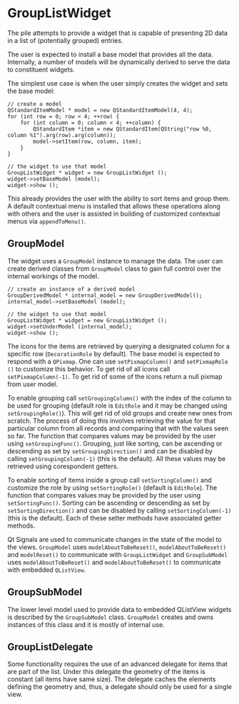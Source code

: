 GroupListWidget
===============

The pile attempts to provide a widget that is capable of presenting
2D data in a list of (potentially grouped) entries.

The user is expected to install a base model that provides all the data.
Internally, a number of models will be dynamically derived to serve the data
to constituent widgets.

The simplest use case is when the user simply creates the widget
and sets the base model:

    // create a model
    QStandardItemModel * model = new QStandardItemModel(4, 4);
    for (int row = 0; row < 4; ++row) {
        for (int column = 0; column < 4; ++column) {
            QStandardItem *item = new QStandardItem(QString("row %0, column %1").arg(row).arg(column));
            model->setItem(row, column, item);
        }
    }

    // the widget to use that model
    GroupListWidget * widget = new GroupListWidget ();
    widget->setBaseModel (model);
    widget->show ();

This already provides the user with the ability to sort items
and group them. A default contextual menu is installed that allows
these operations along with others and the user is assisted in
building of customized contextual menus via `appendToMenu()`.

GroupModel
----------

The widget uses a `GroupModel` instance to manage the data.
The user can create derived classes from `GroupModel` class to
gain full control over the internal workings of the model.

    // create an instance of a derived model
    GroupDerivedModel * internal_model = new GroupDerivedModel();
    internal_model->setBaseModel (model);

    // the widget to use that model
    GroupListWidget * widget = new GroupListWidget ();
    widget->setUnderModel (internal_model);
    widget->show ();

The icons for the items are retrieved by querying a designated
column for a specific row (`DecorationRole` by default).
The base model is expected to respond
with a `QPixmap`. One can use `setPixmapColumn()` and `setPixmapRole ()`
to customize this behavior. To get rid of all icons call
`setPixmapColumn(-1)`. To get rid of some of the icons return a null
pixmap from user model.

To enable grouping call `setGroupingColumn()` with the index of the
column to be used for grouping (default role is `EditRole` and
it may be changed using `setGroupingRole()`).
This will get rid of old groups and
create new ones from scratch. The process of doing this involves
retrieving the value for that particular column from all records
and comparing that with the values seen so far. The function that
compares values may be provided by the user using `setGroupingFunc()`.
Grouping, just like sorting, can be ascending or descending as set by
`setGroupingDirection()` and can be disabled by calling
`setGroupingColumn(-1)` (this is the default).
All these values may be retrieved using corespondent getters.

To enable sorting of items inside a group call `setSortingColumn()`
and customize the role by using `setSortingRole()` (default is
`EditRole`). The function that compares values may be provided
by the user using `setSortingFunc()`.
Sorting can be ascending or descending as set by
`setSortingDirection()` and can be disabled by calling
`setSortingColumn(-1)` (this is the default). Each of these
setter methods have associated getter methods.

Qt Signals are used to communicate changes in the state of the
model to the views. `GroupModel` uses `modelAboutToBeReset()`,
`modelAboutToBeReset()` and `modelReset()` to communicate with
`GroupListWidget` and `GroupSubModel` uses `modelAboutToBeReset()`
and `modelAboutToBeReset()` to communicate with embedded `QListView`.

GroupSubModel
-------------

The lower level model used to provide data to embedded QListView
widgets is described by the `GroupSubModel` class. `GroupModel`
creates and owns instances of this class and it is mostly of internal use.

GroupListDelegate
-----------------

Some functionality requires the use of an advanced delegate for items that
are part of the list. Under this delegate the geometry of the items
is constant (all items have same size). The delegate caches the
elements defining the geometry and, thus, a delegate should only be used
for a single view.
